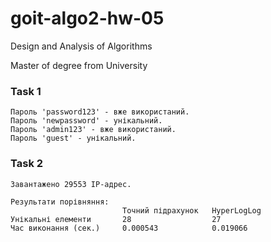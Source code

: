 # goit-algo2-hw-05

Design and Analysis of Algorithms

Master of degree from University

### Task 1
```
Пароль 'password123' - вже використаний.
Пароль 'newpassword' - унікальний.
Пароль 'admin123' - вже використаний.
Пароль 'guest' - унікальний.
```

### Task 2
```
Завантажено 29553 IP-адрес.

Результати порівняння:
                         Точний підрахунок   HyperLogLog         
Унікальні елементи       28                  27                  
Час виконання (сек.)     0.000543            0.019066  
```